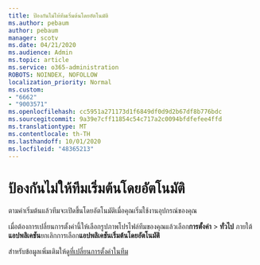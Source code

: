 ```yaml
---
title: ป้องกันไม่ให้ทีมเริ่มต้นโดยอัตโนมัติ
ms.author: pebaum
author: pebaum
manager: scotv
ms.date: 04/21/2020
ms.audience: Admin
ms.topic: article
ms.service: o365-administration
ROBOTS: NOINDEX, NOFOLLOW
localization_priority: Normal
ms.custom:
- "6662"
- "9003571"
ms.openlocfilehash: cc5951a271173d1f6849df0d9d2b67df8b776bdc
ms.sourcegitcommit: 9a39e7cff11854c54c717a2c0094bfdfefee4ffd
ms.translationtype: MT
ms.contentlocale: th-TH
ms.lasthandoff: 10/01/2020
ms.locfileid: "48365213"
---
```

# <a name="prevent-teams-from-starting-automatically"></a>ป้องกันไม่ให้ทีมเริ่มต้นโดยอัตโนมัติ

ตามค่าเริ่มต้นแล้วทีมจะเปิดขึ้นโดยอัตโนมัติเมื่อคุณเริ่มใช้งานอุปกรณ์ของคุณ

เมื่อต้องการเปลี่ยนการตั้งค่านี้ให้เลือกรูปภาพโปรไฟล์ทีมของคุณแล้วเลือก**การตั้งค่า**  >   **ทั่วไป** ภายใต้**แอปพลิเคชัน**ยกเลิกการเลือก**แอปพลิเคชันเริ่มต้นโดยอัตโนมัติ**

สำหรับข้อมูลเพิ่มเติมให้ดู[ที่เปลี่ยนการตั้งค่าในทีม](https://support.microsoft.com/office/b506e8f1-1a96-4cf1-8c6b-b6ed4f424bc7)

